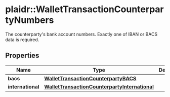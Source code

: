# plaidr::WalletTransactionCounterpartyNumbers

The counterparty's bank account numbers. Exactly one of IBAN or BACS data is required.

## Properties
Name | Type | Description | Notes
------------ | ------------- | ------------- | -------------
**bacs** | [**WalletTransactionCounterpartyBACS**](WalletTransactionCounterpartyBACS.md) |  | [optional] 
**international** | [**WalletTransactionCounterpartyInternational**](WalletTransactionCounterpartyInternational.md) |  | [optional] 


